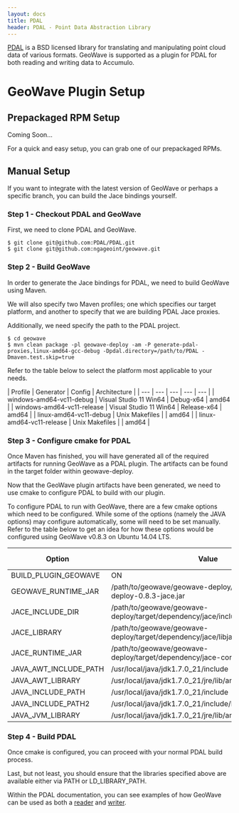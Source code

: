 ```yaml
---
layout: docs
title: PDAL
header: PDAL - Point Data Abstraction Library
---
```


[PDAL](http://www.pdal.io/index.html) is a BSD licensed library for translating and manipulating point cloud data of various formats.  GeoWave is supported as a plugin for PDAL for both reading and writing data to Accumulo.  
  
# GeoWave Plugin Setup  


## Prepackaged RPM Setup  

Coming Soon...  

For a quick and easy setup, you can grab one of our prepackaged RPMs.  


## Manual Setup  

If you want to integrate with the latest version of GeoWave or perhaps a specific branch, you can build the Jace bindings yourself.  


### Step 1 - Checkout PDAL and GeoWave  

First, we need to clone PDAL and GeoWave.  

    $ git clone git@github.com:PDAL/PDAL.git
    $ git clone git@github.com:ngageoint/geowave.git  


### Step 2 - Build GeoWave  

In order to generate the Jace bindings for PDAL, we need to build GeoWave using Maven.  

We will also specify two Maven profiles; one which specifies our target platform, and another to specify that we are building PDAL Jace proxies.  

Additionally, we need specify the path to the PDAL project.  

    $ cd geowave
    $ mvn clean package -pl geowave-deploy -am -P generate-pdal-proxies,linux-amd64-gcc-debug -Dpdal.directory=/path/to/PDAL -Dmaven.test.skip=true  

Refer to the table below to select the platform most applicable to your needs.  

| Profile | Generator | Config | Architecture |
| --- | --- | --- | --- | --- |
| windows-amd64-vc11-debug | Visual Studio 11 Win64 | Debug-x64 | amd64 |
| windows-amd64-vc11-release | Visual Studio 11 Win64 | Release-x64 | amd64 |
| linux-amd64-vc11-debug | Unix Makefiles |  | amd64 |
| linux-amd64-vc11-release | Unix Makefiles |  | amd64 |  


### Step 3 - Configure cmake for PDAL  

Once Maven has finished, you will have generated all of the required artifacts for running GeoWave as a PDAL plugin.  The artifacts can be found in the target folder within geowave-deploy.  

Now that the GeoWave plugin artifacts have been generated, we need to use cmake to configure PDAL to build with our plugin.  

To configure PDAL to run with GeoWave, there are a few cmake options which need to be configured.  While some of the options (namely the JAVA options) may configure automatically, some will need to be set manually.  Refer to the table below to get an idea for how these options would be configured using GeoWave v0.8.3 on Ubuntu 14.04 LTS.  

| Option | Value | Automatically Configured? |
| --- | --- | --- |
| BUILD_PLUGIN_GEOWAVE | ON |  |
| GEOWAVE_RUNTIME_JAR | /path/to/geowave/geowave-deploy/target/geowave-deploy-0.8.3-jace.jar |  |
| JACE_INCLUDE_DIR | /path/to/geowave/geowave-deploy/target/dependency/jace/include |  |
| JACE_LIBRARY | /path/to/geowave/geowave-deploy/target/dependency/jace/libjace.so |  |
| JACE_RUNTIME_JAR | /path/to/geowave/geowave-deploy/target/dependency/jace-core-runtime-1.2.22.jar |  |
| JAVA_AWT_INCLUDE_PATH | /usr/local/java/jdk1.7.0_21/include | X |
| JAVA_AWT_LIBRARY | /usr/local/java/jdk1.7.0_21/jre/lib/amd64/libjawt.so | X |
| JAVA_INCLUDE_PATH | /usr/local/java/jdk1.7.0_21/include | X |
| JAVA_INCLUDE_PATH2 | /usr/local/java/jdk1.7.0_21/include/linux | X |
| JAVA_JVM_LIBRARY | /usr/local/java/jdk1.7.0_21/jre/lib/amd64/server/libjvm.so | X |  


### Step 4 - Build PDAL  

Once cmake is configured, you can proceed with your normal PDAL build process.  

Last, but not least, you should ensure that the libraries specified above are available either via PATH or LD_LIBRARY_PATH.  

Within the PDAL documentation, you can see examples of how GeoWave can be used as both a [reader](http://www.pdal.io/stages/readers.geowave.html) and [writer](http://www.pdal.io/stages/writers.geowave.html).  
